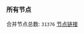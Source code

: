 ### 所有节点
合并节点总数: `31376`
[节点链接](https://github.com/qjlxg/586/raw/refs/heads/master/sub/sub_merge_base64.txt)


